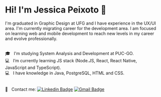 # Hi! I'm Jessica Peixoto :wave:

I'm graduated in Graphic Design at UFG and I have experience in the UX/UI area. I'm currently migrating career for the development area. 
I am focused on learning web and mobile development to reach new levels in my career and evolve professionally.

<br/> :mortar_board: &nbsp; I'm studying System Analysis and Development at PUC-GO.
<br/> :computer: &nbsp; I’m currently learning JS stack (Node.JS, React, React Native, JavaScript and TypeScript).
<br/> :computer: &nbsp; I have knowledge in Java, PostgreSQL, HTML and CSS.

<br/> :email: &nbsp; Contact me: [![Linkedin Badge](https://img.shields.io/badge/-JessicaPeixoto-blue?style=flat-square&logo=Linkedin&logoColor=white&link=https://www.linkedin.com/in/jessicafpx/)](https://www.linkedin.com/in/jessicafpx/) [![Gmail Badge](https://img.shields.io/badge/-jessica.fpeixoto@gmail.com-c14438?style=flat-square&logo=Gmail&logoColor=white&link=mailto:jessica.fpeixoto@gmail.com)](mailto:jessica.fpeixoto@gmail.com)

